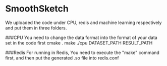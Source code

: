 # SmoothSketch
We uploaded the code under CPU, redis and machine learning respectively and put them in three folders.

###CPU
You need to change the data format into the format of your data set in the code first
cmake .
make
./cpu DATASET_PATH RESULT_PATH

###Redis
For running in Redis, You need to execute the "make" command first, and then put the generated .so file into redis.conf
